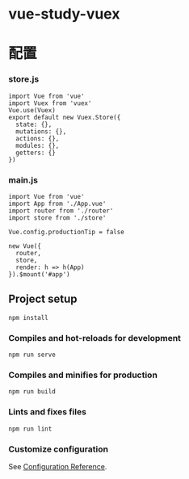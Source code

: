 # vue-study-vuex


# 配置
### store.js

```
import Vue from 'vue'
import Vuex from 'vuex'
Vue.use(Vuex)
export default new Vuex.Store({
  state: {},
  mutations: {},
  actions: {},
  modules: {},
  getters: {}
})

```

### main.js
```
import Vue from 'vue'
import App from './App.vue'
import router from './router'
import store from './store'

Vue.config.productionTip = false

new Vue({
  router,
  store,
  render: h => h(App)
}).$mount('#app')

```










## Project setup
```
npm install
```

### Compiles and hot-reloads for development
```
npm run serve
```

### Compiles and minifies for production
```
npm run build
```

### Lints and fixes files
```
npm run lint
```

### Customize configuration
See [Configuration Reference](https://cli.vuejs.org/config/).
